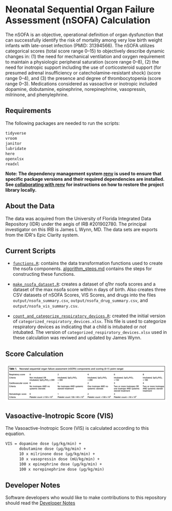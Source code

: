 # Neonatal Sequential Organ Failure Assessment (nSOFA) Calculation

The nSOFA is an objective, operational definition of organ dysfunction that can successfully identify the risk of mortality among very low birth weight infants with late-onset infection (PMID: 31394566). The nSOFA utilizes categorical scores (total score range 0–15) to objectively describe dynamic changes in: (1) the need for mechanical ventilation and oxygen requirement to maintain a physiologic peripheral saturation (score range 0–8), (2) the need for inotropic support including the use of corticosteroid support (for presumed adrenal insufficiency or catecholamine-resistant shock) (score range 0–4), and (3) the presence and degree of thrombocytopenia (score range 0–3). Medications considered as vasoactive or inotropic included dopamine, dobutamine, epinephrine, norepinephrine, vasopressin, milrinone, and phenylephrine.

## Requirements

The following packages are needed to run the scripts: 

    tidyverse
    vroom
    janitor
    lubridate
    here
    openxlsx
    readxl
   
__Note: The dependency management system [renv](https://rstudio.github.io/renv/articles/renv.html) is used to ensure that specific package versions and their required dependencies are installed. See [collaborating with renv](https://rstudio.github.io/renv/articles/collaborating.html) for instructions  on how to restore the project library locally.__

## About the Data 
The data was acquired from the University of Florida Integrated Data Repository (IDR) under the aegis of IRB #201902780. The principal investigator on this IRB is James L Wynn, MD. The data sets are exports from the IDR's Epic Clarity system.



## Current Scripts
- [`functions.R`](functions.R): contains the data transformation functions used to create the nsofa components. [algorithm_steps.md](algorithm_steps.md) contains the steps for constructing these functions.

- [`make_nsofa_dataset.R`](make_nsofa_dataset.R): creates a dataset of q1hr nsofa scores and a dataset of the max nsofa score within n days of birth. Also creates three CSV datasets of nSOFA Scores, VIS Scores, and drugs into the files `output/nsofa_summary.csv`, `output/nsofa_drug_summary.csv`, and `output/nsofa_vis_summary.csv`.

- [`count_and_categorize_respiratory_devices.R`](count_and_categorize_respiratory_devices.R): created the initial version of `categorized_respiratory_devices.xlsx`. This file is used to categorize respiratory devices as indicating that a child is intubated or _not_ intubated. The version of `categorized_respiratory_devices.xlsx` used in these calculation was reviwed and updated by James Wynn.


## Score Calculation
![](nsofa_table.png)


## Vasoactive-Inotropic Score (VIS)

The Vasoactive-Inotropic Score (VIS) is calculated according to this equation.

```
VIS = dopamine dose (μg/kg/min) +
      dobutamine dose (μg/kg/min) +
      10 x milrinone dose (μg/kg/min) +
      10 x vasopressin dose (mU/kg/min) +
      100 x epinephrine dose (μg/kg/min) +
      100 x norepinephrine dose (μg/kg/min)
```


## Developer Notes

Software developers who would like to make contributions to this repository should read the [Developer Notes](developer_notes.md)

